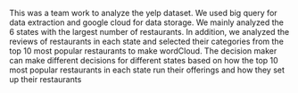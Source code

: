 This was a team work to analyze the yelp dataset. We used big query for data extraction and google cloud for data storage.
We mainly analyzed the 6 states with the largest number of restaurants. In addition, we analyzed the reviews of restaurants in each state and selected their categories from the top 10 most popular restaurants to make wordCloud. The decision maker can make different decisions for different states based on how the top 10 most popular restaurants in each state run their offerings and how they set up their restaurants
